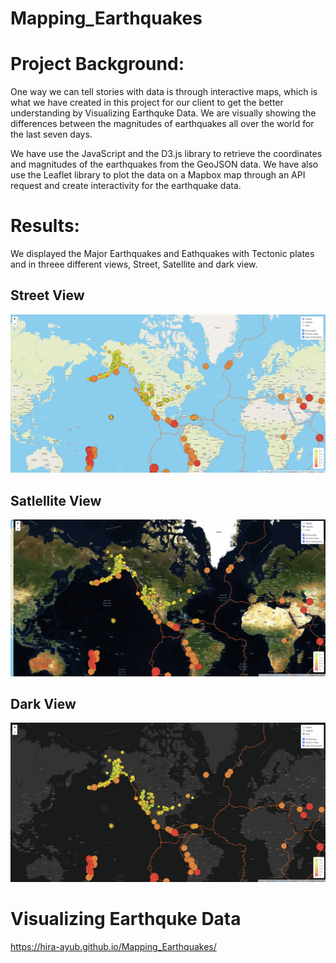 # Mapping_Earthquakes

# Project Background:

One way we can tell stories with data is through interactive maps, which is what we have created in this project for our client to get the better understanding by Visualizing Earthquke Data. We are visually showing the differences between the magnitudes of earthquakes all over the world for the last seven days.

We have use the JavaScript and the D3.js library to retrieve the coordinates and magnitudes of the earthquakes from the GeoJSON data. We have also use the Leaflet library to plot the data on a Mapbox map through an API request and create interactivity for the earthquake data.


# Results:

We displayed the Major Earthquakes and Eathquakes with Tectonic plates and in threee different views, Street, Satellite and dark view.

## Street View

![Street_View](Earthquake_Challenge/static/Resources/Streets.png)

## Satlellite View

![Satellite_View](Earthquake_Challenge/static/Resources/Satellite.png)

## Dark View

![Dark_View](Earthquake_Challenge/static/Resources/Dark.png)

# Visualizing Earthquke Data

https://hira-ayub.github.io/Mapping_Earthquakes/
